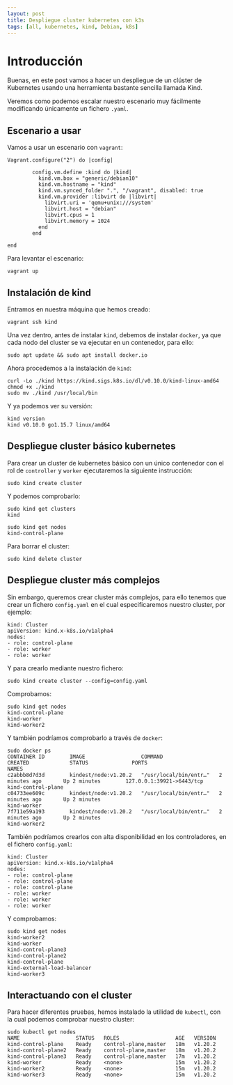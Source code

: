 ```yaml
---
layout: post
title: Despliegue cluster kubernetes con k3s
tags: [all, kubernetes, kind, Debian, k8s]
---
```

# Introducción

Buenas, en este post vamos a hacer un despliegue de un clúster de Kubernetes usando una herramienta bastante sencilla llamada Kind.

Veremos como podemos escalar nuestro escenario muy fácilmente modificando únicamente un fichero `.yaml`.

## Escenario a usar

Vamos a usar un escenario con `vagrant`:

~~~
Vagrant.configure("2") do |config|

        config.vm.define :kind do |kind|
          kind.vm.box = "generic/debian10"
          kind.vm.hostname = "kind"
          kind.vm.synced_folder ".", "/vagrant", disabled: true
          kind.vm.provider :libvirt do |libvirt|
            libvirt.uri = 'qemu+unix:///system'
            libvirt.host = "debian"
            libvirt.cpus = 1
            libvirt.memory = 1024
          end
        end

end
~~~

Para levantar el escenario:

~~~
vagrant up
~~~

## Instalación de kind

Entramos en nuestra máquina que hemos creado:

~~~
vagrant ssh kind
~~~

Una vez dentro, antes de instalar `kind`, debemos de instalar `docker`, ya que cada nodo del cluster se va ejecutar en un contenedor, para ello:

~~~
sudo apt update && sudo apt install docker.io
~~~

Ahora procedemos a la instalación de `kind`:

~~~
curl -Lo ./kind https://kind.sigs.k8s.io/dl/v0.10.0/kind-linux-amd64
chmod +x ./kind
sudo mv ./kind /usr/local/bin
~~~

Y ya podemos ver su versión:

~~~
kind version
kind v0.10.0 go1.15.7 linux/amd64
~~~

## Despliegue cluster básico kubernetes

Para crear un cluster de kubernetes básico con un único contenedor con el rol de `controller` y `worker` ejecutaremos la siguiente instrucción:

~~~
sudo kind create cluster
~~~

Y podemos comprobarlo:

~~~
sudo kind get clusters
kind

sudo kind get nodes
kind-control-plane
~~~

Para borrar el cluster:

~~~
sudo kind delete cluster
~~~

## Despliegue cluster más complejos

Sin embargo, queremos crear cluster más complejos, para ello tenemos que crear un fichero `config.yaml` en el cual especificaremos nuestro cluster, por ejemplo:

~~~
kind: Cluster
apiVersion: kind.x-k8s.io/v1alpha4
nodes:
- role: control-plane
- role: worker
- role: worker
~~~

Y para crearlo mediante nuestro fichero:

~~~
sudo kind create cluster --config=config.yaml
~~~

Comprobamos:

~~~
sudo kind get nodes
kind-control-plane
kind-worker
kind-worker2
~~~

Y también podríamos comprobarlo a través de `docker`:

~~~
sudo docker ps
CONTAINER ID        IMAGE                  COMMAND                  CREATED             STATUS              PORTS                       NAMES
c2abbb8d7d3d        kindest/node:v1.20.2   "/usr/local/bin/entr…"   2 minutes ago       Up 2 minutes        127.0.0.1:39921->6443/tcp   kind-control-plane
c04733ee609c        kindest/node:v1.20.2   "/usr/local/bin/entr…"   2 minutes ago       Up 2 minutes                                    kind-worker
7f711e59a193        kindest/node:v1.20.2   "/usr/local/bin/entr…"   2 minutes ago       Up 2 minutes                                    kind-worker2
~~~

También podríamos crearlos con alta disponibilidad en los controladores, en el fichero `config.yaml`:

~~~
kind: Cluster
apiVersion: kind.x-k8s.io/v1alpha4
nodes:
- role: control-plane
- role: control-plane
- role: control-plane
- role: worker
- role: worker
- role: worker
~~~

Y comprobamos:

~~~
sudo kind get nodes
kind-worker2
kind-worker
kind-control-plane3
kind-control-plane2
kind-control-plane
kind-external-load-balancer
kind-worker3
~~~

## Interactuando con el cluster

Para hacer diferentes pruebas, hemos instalado la utilidad de `kubectl`, con la cual podemos comprobar nuestro cluster:

~~~
sudo kubectl get nodes
NAME                  STATUS   ROLES                  AGE   VERSION
kind-control-plane    Ready    control-plane,master   18m   v1.20.2
kind-control-plane2   Ready    control-plane,master   18m   v1.20.2
kind-control-plane3   Ready    control-plane,master   17m   v1.20.2
kind-worker           Ready    <none>                 15m   v1.20.2
kind-worker2          Ready    <none>                 15m   v1.20.2
kind-worker3          Ready    <none>                 15m   v1.20.2
~~~

